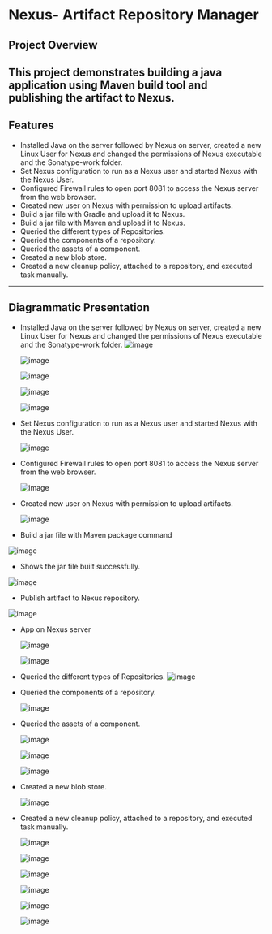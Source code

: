 # Nexus- Artifact Repository Manager

## **Project Overview**
This project demonstrates building a java application using Maven build tool and publishing the artifact to Nexus.
---

## **Features**
- Installed Java on the server followed by Nexus on server, created a new Linux User for Nexus and changed the permissions of Nexus executable and the Sonatype-work folder.
- Set Nexus configuration to run as a Nexus user and started Nexus with the Nexus User.
- Configured Firewall rules to open port 8081 to access the Nexus server from the web browser.
- Created new user on Nexus with permission to upload artifacts.
- Build a jar file with Gradle and upload it to Nexus.
- Build a jar file with Maven and upload it to Nexus.
- Queried the different types of Repositories.
- Queried the components of a repository.
- Queried the assets of a component.
- Created a new blob store.
- Created a new cleanup policy, attached to a repository, and executed task manually.

 
---

## **Diagrammatic Presentation**
- Installed Java on the server followed by Nexus on server, created a new Linux User for Nexus and changed the permissions of Nexus executable and the Sonatype-work folder.
   ![image](https://github.com/user-attachments/assets/bce7c2e2-acb8-4ef1-b070-70b5bc92b2e5)

  ![image](https://github.com/user-attachments/assets/18aa1e0c-6b97-45ed-80cb-f73e83bf5ead)


  ![image](https://github.com/user-attachments/assets/a297274d-f1ba-4778-bb19-0429241216be)


  ![image](https://github.com/user-attachments/assets/ebfc05bf-0449-45d4-abbf-1751f5948cde)


  ![image](https://github.com/user-attachments/assets/4ad89ab0-cde6-4049-a645-c22fec18c55f)




- Set Nexus configuration to run as a Nexus user and started Nexus with the Nexus User.

  ![image](https://github.com/user-attachments/assets/5af61c2f-e4b6-4fb6-8d30-691fea0b0dd8)




- Configured Firewall rules to open port 8081 to access the Nexus server from the web browser.

    ![image](https://github.com/user-attachments/assets/bd9ef622-2058-40d1-a556-3b6cf004c575)
  
- Created new user on Nexus with permission to upload artifacts.

  ![image](https://github.com/user-attachments/assets/b0aac479-37c9-4380-9966-f65dc539eae5)

- Build a jar file with Maven package command
  
 ![image](https://github.com/user-attachments/assets/9b714c58-38b8-4977-a8f1-d600bb3cbd26)


- Shows the jar file built successfully.
  
 ![image](https://github.com/user-attachments/assets/3967084c-7f01-4013-a4bc-a1a46615cf9a)



- Publish artifact to Nexus repository.

 ![image](https://github.com/user-attachments/assets/d8d97eda-2ff7-4338-b75e-05f49a16d421)


- App on Nexus server

  ![image](https://github.com/user-attachments/assets/b430e6aa-5a20-4c7b-b9f9-6bb7cf48b66f)


  ![image](https://github.com/user-attachments/assets/f5a6111d-5302-4df4-b682-1e3b5705f6c8)


 
- Queried the different types of Repositories.
  ![image](https://github.com/user-attachments/assets/78e4c1ad-f2d6-47fa-8175-2bf5cc613588)

- Queried the components of a repository.

  ![image](https://github.com/user-attachments/assets/f49327cc-00ac-4a36-a4d5-5a3a90ea79a5)

- Queried the assets of a component.

  ![image](https://github.com/user-attachments/assets/18181237-63cd-4039-829e-ea6a6370bbd9)

  ![image](https://github.com/user-attachments/assets/4a793ecf-c738-4c27-a6b7-5c9be7e88fc0)

  ![image](https://github.com/user-attachments/assets/3bb086b4-1440-492a-a5a7-5189be6de5a4)


- Created a new blob store.

  ![image](https://github.com/user-attachments/assets/5316b250-90c6-451c-b0a4-1a7f5820224d)

- Created a new cleanup policy, attached to a repository, and executed task manually.

  ![image](https://github.com/user-attachments/assets/6b73153f-1802-4f7f-b33e-6bab4d6974c6)

  ![image](https://github.com/user-attachments/assets/ac41bd48-bb1f-4baf-a570-be656172038a)

  ![image](https://github.com/user-attachments/assets/d62ca957-5843-4284-8929-7bb3c0b960b3)

  ![image](https://github.com/user-attachments/assets/ce3f9a53-a951-4057-8f92-6c05998675a6)


  ![image](https://github.com/user-attachments/assets/67d65a9f-0a23-40ed-a2c6-ab907bbb64a3)


  ![image](https://github.com/user-attachments/assets/eb534598-b8c0-4391-bf65-9e26df3462ed)





